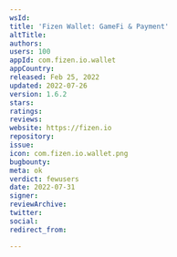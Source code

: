 ```yaml
---
wsId: 
title: 'Fizen Wallet: GameFi & Payment'
altTitle: 
authors: 
users: 100
appId: com.fizen.io.wallet
appCountry: 
released: Feb 25, 2022
updated: 2022-07-26
version: 1.6.2
stars: 
ratings: 
reviews: 
website: https://fizen.io
repository: 
issue: 
icon: com.fizen.io.wallet.png
bugbounty: 
meta: ok
verdict: fewusers
date: 2022-07-31
signer: 
reviewArchive: 
twitter: 
social: 
redirect_from: 

---
```


